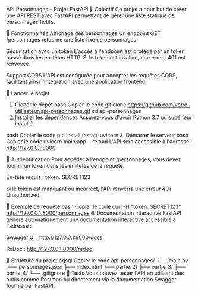 API Personnages – Projet FastAPI
🎯 Objectif
Ce projet a pour but de créer une API REST avec FastAPI permettant de gérer une liste statique de personnages fictifs.

🧱 Fonctionnalités
Affichage des personnages
Un endpoint GET /personnages retourne une liste fixe de personnages.

Sécurisation avec un token
L'accès à l'endpoint est protégé par un token passé dans les en-têtes HTTP. Si le token est invalide, une erreur 401 est renvoyée.

Support CORS
L'API est configurée pour accepter les requêtes CORS, facilitant ainsi l'intégration avec une application frontend.

🚀 Lancer le projet
1. Cloner le dépôt
bash
Copier le code
git clone https://github.com/votre-utilisateur/api-personnages.git
cd api-personnages
2. Installer les dépendances
Assurez-vous d'avoir Python 3.7 ou supérieur installé.

bash
Copier le code
pip install fastapi uvicorn
3. Démarrer le serveur
bash
Copier le code
uvicorn main:app --reload
L'API sera accessible à l'adresse : http://127.0.0.1:8000

🔐 Authentification
Pour accéder à l'endpoint /personnages, vous devez fournir un token dans les en-têtes de la requête.

En-tête requis : token: SECRET123

Si le token est manquant ou incorrect, l'API renverra une erreur 401 Unauthorized.

🔄 Exemple de requête
bash
Copier le code
curl -H "token: SECRET123" http://127.0.0.1:8000/personnages
🌐 Documentation interactive
FastAPI génère automatiquement une documentation interactive accessible à l'adresse :

Swagger UI : http://127.0.0.1:8000/docs

ReDoc : http://127.0.0.1:8000/redoc

📁 Structure du projet
pgsql
Copier le code
api-personnages/
├── main.py
├── personnages.json
├── index.html
├── partie_2/
├── partie_3/
├── partie_4/
└── .gitignore
🧪 Tests
Vous pouvez tester l'API en utilisant des outils comme Postman ou directement via la documentation Swagger fournie par FastAPI.
